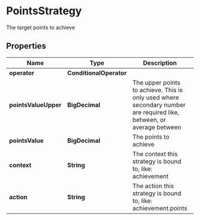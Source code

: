 

# PointsStrategy

The target points to achieve

## Properties

Name | Type | Description | Notes
------------ | ------------- | ------------- | -------------
**operator** | **ConditionalOperator** |  | 
**pointsValueUpper** | **BigDecimal** | The upper points to achieve. This is only used where secondary number are required like, between, or average between |  [optional]
**pointsValue** | **BigDecimal** | The points to achieve |  [optional]
**context** | **String** | The context this strategy is bound to, like: achievement | 
**action** | **String** | The action this strategy is bound to, like: achievement.points | 



